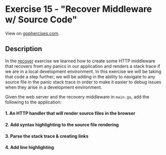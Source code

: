 # Exercise 15 - "Recover Middleware w/ Source Code"

View on [gophercises.com](https://gophercises.com/exercises/recover_chroma).

## Description
In the [recover](https://gophercises.com/exercises/recover) exercise we learned how to create some HTTP middleware
that recovers from any panics in our application and renders a stack trace if we are in a local development environment.
In this exercise we will be taking that code a step further; we will be adding in the ability to navigate to any source
file in the panic stack trace in order to make it easier to debug issues when they arise in a development environment.

Given the web server and the recovery middleware in `main.go`, add the following to the application:

#### 1. An HTTP handler that will render source files in the browser
#### 2. Add syntax highlighting to the source file rendering
#### 3. Parse the stack trace & creating links
#### 4. Add line highlighting
